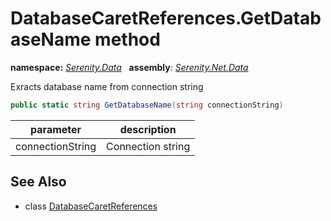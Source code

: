 # DatabaseCaretReferences.GetDatabaseName method
**namespace:** *[Serenity.Data](../../README.md#serenity.data-namespace)*   **assembly**: *[Serenity.Net.Data](../../README.md)*

Exracts database name from connection string

```csharp
public static string GetDatabaseName(string connectionString)
```

| parameter | description |
| --- | --- |
| connectionString | Connection string |

## See Also

* class [DatabaseCaretReferences](../DatabaseCaretReferences.md)